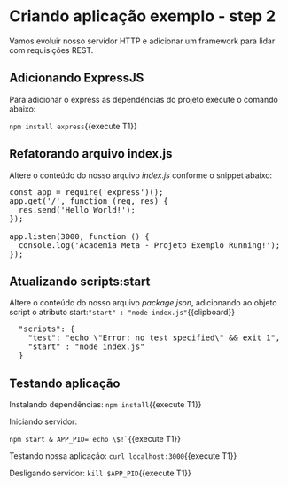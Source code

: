 # Criando aplicação exemplo - step 2

Vamos evoluir nosso servidor HTTP e adicionar um framework para lidar com requisições REST.

## Adicionando ExpressJS

Para adicionar o express as dependências do projeto execute o comando abaixo:

`npm install express`{{execute T1}}

## Refatorando arquivo index.js

Altere o conteúdo do nosso arquivo _index.js_ conforme o snippet abaixo:

<pre class="file" data-filename="index.js" data-target="replace">
const app = require('express')();
app.get('/', function (req, res) {
  res.send('Hello World!');
});

app.listen(3000, function () {
  console.log('Academia Meta - Projeto Exemplo Running!');
});
</pre>

## Atualizando scripts:start

Altere o conteúdo do nosso arquivo _package.json_, adicionando ao objeto script o atributo start:`"start" : "node index.js"`{{clipboard}}

<pre class="file" data-target="clipboard">
  "scripts": {
    "test": "echo \"Error: no test specified\" && exit 1",
    "start" : "node index.js"
  }
</pre>

## Testando aplicação

Instalando dependências:
`npm install`{{execute T1}}

Iniciando servidor:

`` npm start & APP_PID=`echo \$!` ``{{execute T1}}

Testando nossa aplicação:
`curl localhost:3000`{{execute T1}}

Desligando servidor:
`kill $APP_PID`{{execute T1}}
